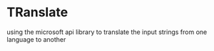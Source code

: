 TRanslate
=========

using the microsoft api library   to translate the input strings from one language to another 
